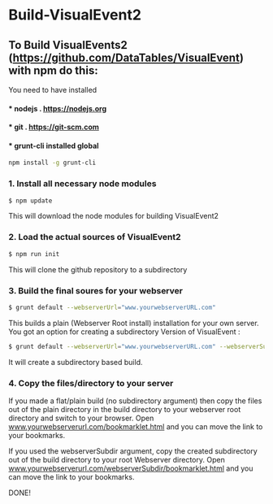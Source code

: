 # Build-VisualEvent2
## To Build VisualEvents2 (https://github.com/DataTables/VisualEvent) with npm do this:

You need to have installed 
#### * nodejs . https://nodejs.org
#### * git . https://git-scm.com
#### * grunt-cli installed global 
```sh
npm install -g grunt-cli
```

### 1. Install all necessary node modules
```sh
$ npm update
```
This will download the node modules for building VisualEvent2

### 2. Load the actual sources of VisualEvent2
```sh
$ npm run init
```
This will clone the github repository to a subdirectory

### 3. Build the final soures for your webserver
```sh
$ grunt default --webserverUrl="www.yourwebserverURL.com"
```
This builds a plain (Webserver Root install) installation for your own server.
You got an option for creating a subdirectory Version of VisualEvent :
```sh
$ grunt default --webserverUrl="www.yourwebserverURL.com" --webserverSubdir="ausefullsubdirectoryname"
```
It will create a subdirectory based build.


### 4. Copy the files/directory to your server
If you made a flat/plain build (no subdirectory argument) then copy the files out of the plain directory in the build directory to your webserver root directory and switch to your browser. Open www.yourwebserverurl.com/bookmarklet.html and you can move the link to your bookmarks.

If you used the webserverSubdir argument, copy the created subdirectory out of the build directory to your root Webserver directory.
Open www.yourwebserverurl.com/webserverSubdir/bookmarklet.html and you can move the link to your bookmarks.

DONE!
